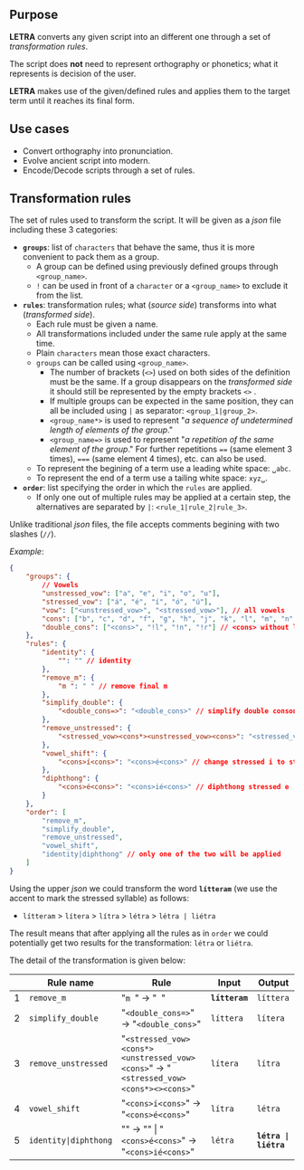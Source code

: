 ## Purpose

**LETRA** converts any given script into an different one through a set of _transformation rules_.

The script does **not** need to represent orthography or phonetics; what it represents is decision of the user.

**LETRA** makes use of the given/defined rules and applies them to the target term until it reaches its final form.

## Use cases

- Convert orthography into pronunciation.
- Evolve ancient script into modern.
- Encode/Decode scripts through a set of rules.

## Transformation rules

The set of rules used to transform the script. It will be given as a _json_ file including these 3 categories:

- **`groups`**: list of `characters` that behave the same, thus it is more convenient to pack them as a group.
  - A group can be defined using previously defined groups through `<group_name>`.
  - `!` can be used in front of a `character` or a `<group_name>` to exclude it from the list.
- **`rules`**: transformation rules; what (_source side_) transforms into what (_transformed side_). 
  - Each rule must be given a name.
  - All transformations included under the same rule apply at the same time.
  - Plain `characters` mean those exact characters.
  - `groups` can be called using `<group_name>`.
    - The number of brackets (`<>`) used on both sides of the definition must be the same. If a group disappears on the _transformed side_ it should still be represented by the empty brackets `<>` .
    - If multiple groups can be expected in the same position, they can all be included using `|` as separator: `<group_1|group_2>`.
    - `<group_name*>` is used to represent "_a sequence of undetermined length of elements of the group_."
    - `<group_name=>` is used to represent "_a repetition of the same element of the group_." For further repetitions `==` (same element 3 times), `===` (same element 4 times), etc. can also be used.
  - To represent the begining of a term use a leading white space: `␣abc`.
  - To represent the end of a term use a tailing white space: `xyz␣`.
- **`order`**: list specifying the order in which the `rules` are applied.
  - If only one out of multiple rules may be applied at a certain step, the alternatives are separated by `|`: `<rule_1|rule_2|rule_3>`.

Unlike traditional _json_ files, the file accepts comments begining with two slashes (`//`).

_Example_:
```json
{
	"groups": {
		// Vowels
		"unstressed_vow": ["a", "e", "i", "o", "u"],
		"stressed_vow": ["á", "é", "í", "ó", "ú"],
		"vow": ["<unstressed_vow>", "<stressed_vow>"], // all vowels
		"cons": ["b", "c", "d", "f", "g", "h", "j", "k", "l", "m", "n", "p", "q", "r", "s", "t", "v", "w", "x", "y", "z"],
		"double_cons": ["<cons>", "!l", "!n", "!r"] // <cons> without l, n, r
	},
	"rules": {
		"identity": {
			"": "" // identity
		},
		"remove_m": {
			"m ": " " // remove final m
		},
		"simplify_double": {
			"<double_cons=>": "<double_cons>" // simplify double consonants except for l, n, r
		},
		"remove_unstressed": {
			"<stressed_vow><cons*><unstressed_vow><cons>": "<stressed_vow><cons*><><cons>" // remove unstressed vowel between consonants after stressed syllable
		},
		"vowel_shift": {
			"<cons>í<cons>": "<cons>é<cons>" // change stressed i to stressed e
		},
		"diphthong": {
			"<cons>é<cons>": "<cons>ié<cons>" // diphthong stressed e
		}
	},
	"order": [
		"remove_m", 
		"simplify_double", 
		"remove_unstressed", 
		"vowel_shift", 
		"identity|diphthong" // only one of the two will be applied
	]
}
```

Using the upper _json_ we could transform the word **`lítteram`** (we use the accent to mark the stressed syllable) as follows:

- `lítteram` > `lítera` > `lítra` > `létra` > `létra | liétra`

The result means that after applying all the rules as in `order` we could potentially get two results for the transformation: `létra` or `liétra`.

The detail of the transformation is given below:

||Rule name|Rule|Input|Output| 
|-|-|-|-|-|
|1|`remove_m`|"`m `" → "` `"|**`lítteram`**|`líttera`|
|2|`simplify_double`|"`<double_cons=>`" → "`<double_cons>`"|`líttera`|`lítera`|
|3|`remove_unstressed`|"`<stressed_vow><cons*><unstressed_vow><cons>`" → "`<stressed_vow><cons*><><cons>`"|`lítera`|`lítra`|
|4|`vowel_shift`|"`<cons>í<cons>`" → "`<cons>é<cons>`"|`lítra`|`létra`|
|5|`identity\|diphthong`|"" → "" \| "`<cons>é<cons>`" → "`<cons>ié<cons>`"|`létra`|**`létra \| liétra`**|